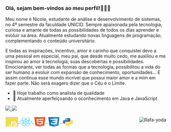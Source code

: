 ### Olá, sejam bem-vindos ao meu perfil!👩🏻‍💻


<!--
**Nicole-91/Nicole-91** is a ✨ _special_ ✨ repository because its `README.md` (this file) appears on your GitHub profile.-->


Meu nome é Nicole, estudante de análise e desenvolvimento de sistemas, no 4º semestre da faculdade UNICID.
Sempre apaixonada pela tecnologia, curiosa e amante de todas as possibilidades de todos os dias aprender e evoluir na área.
Atualmente estudando novas  linguagens de programação, complementando o conteúdo universitário.  

E todas as inspirações, incentivo, amor e carinho que conquistei devo a uma pessoal em especial, meu pai, que desde muito cedo, me auxiliou e me inspirou
ao amor à tecnologia, suas descobertas e possibilidades. Emocionante, ver todas as formas que a tecnologia, possibilitou a vida do ser humano a evoluir com expansão de conhecimento, oportunidades… E assim continua esse mundo incrível que possui maior amor  e a mim em fazer parte. Não será exagero dizer que o Céu é o Limite.


- 🔭 Hoje trabalho como analista de qualidade
- 🌱 Atualmente aperfeiçoando o oconhecimento em Java e JavaScript

<div>
  <a href="https://github.com/Nicole-91">
  <img height="180em" src="https://github-readme-stats.vercel.app/api?username=Nicole-91&show_icons=true&theme=dracula&include_all_commits=true&count_private=true"/>
  <img height="180em" src="https://github-readme-stats.vercel.app/api/top-langs/?username=Nicole-91&layout=compact&langs_count=7&theme=dracula"/>
</div>
<div style="display: inline_block"><br>
  <img align="center" alt="Nicole-Js" height="30" width="40" src="https://raw.githubusercontent.com/devicons/devicon/master/icons/javascript/javascript-plain.svg">
  <img align="center" alt="Nicole-React" height="30" width="40" src="https://raw.githubusercontent.com/devicons/devicon/master/icons/react/react-original.svg">
  <img align="center" alt="Nicole-HTML" height="30" width="40" src="https://raw.githubusercontent.com/devicons/devicon/master/icons/html5/html5-original.svg">
  <img align="center" alt="Nicole-CSS" height="30" width="40" src="https://raw.githubusercontent.com/devicons/devicon/master/icons/css3/css3-original.svg">
  <img align="center" alt="Nicole-Python" height="30" width="40" src="https://raw.githubusercontent.com/devicons/devicon/master/icons/python/python-original.svg">
  <img align="right" alt="Rafa-yoda" src="https://cdn.discordapp.com/attachments/795358919417397249/825430589581688872/hi.gif">
</div>


